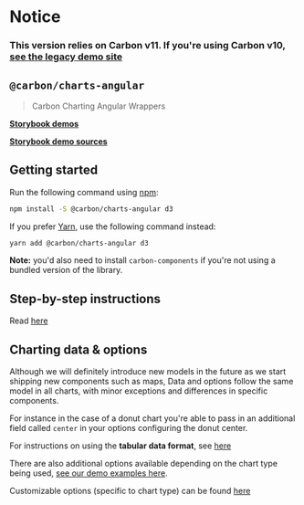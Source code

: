 # Notice

### This version relies on **Carbon v11**. If you're using Carbon v10, [see the legacy demo site](https://carbon-charts-0x.netlify.app)

## `@carbon/charts-angular`

> Carbon Charting Angular Wrappers

**[Storybook demos](https://carbon-design-system.github.io/carbon-charts/angular)**

**[Storybook demo sources](https://github.com/carbon-design-system/carbon-charts/tree/master/packages/charts/demo/data)**

## Getting started

Run the following command using [npm](https://www.npmjs.com/):

```bash
npm install -S @carbon/charts-angular d3
```

If you prefer [Yarn](https://yarnpkg.com/en/), use the following command
instead:

```bash
yarn add @carbon/charts-angular d3
```

**Note:** you'd also need to install `carbon-components` if you're not using a
bundled version of the library.

## Step-by-step instructions

Read
[here](https://carbon-design-system.github.io/carbon-charts/?path=/story/docs-getting-started--angular)

## Charting data & options

Although we will definitely introduce new models in the future as we start
shipping new components such as maps, Data and options follow the same model in
all charts, with minor exceptions and differences in specific components.

For instance in the case of a donut chart you're able to pass in an additional
field called `center` in your options configuring the donut center.

For instructions on using the **tabular data format**, see
[here](https://carbon-design-system.github.io/carbon-charts/?path=/story/docs-tutorials--tabular-data-format)

There are also additional options available depending on the chart type being
used,
[see our demo examples here](https://github.com/carbon-design-system/carbon-charts/tree/master/packages/charts/demo/data).

Customizable options (specific to chart type) can be found
[here](https://carbon-design-system.github.io/carbon-charts/documentation/modules/_interfaces_charts_.html)

